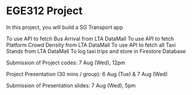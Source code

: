 # EGE312 Project

In this project, you will build a SG Transport app

To use API to fetch Bus Arrival from LTA DataMall
To use API to fetch Platform Crowd Density from LTA DataMall
To use API to fetch all Taxi Stands  from LTA DataMall
To log taxi trips and store in Firestore Database

Submission of Project codes:
7 Aug (Wed), 12pm

Project Presentation (30 mins / group):
6 Aug (Tue) & 7 Aug (Wed) 

Submission of Presentation slides:
7 Aug (Wed), 5pm